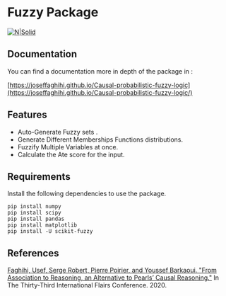 # Fuzzy Package


[![N|Solid](https://cldup.com/dTxpPi9lDf.thumb.png)](https://https://dillinger.io/)

## Documentation 
You can find a documentation more in depth of the package in :

[https://joseffaghihi.github.io/Causal-probabilistic-fuzzy-logic](https://joseffaghihi.github.io/Causal-probabilistic-fuzzy-logic/)


## Features

- Auto-Generate Fuzzy sets .
- Generate Different Memberships Functions distributions.
- Fuzzify Multiple Variables at once.
- Calculate the Ate score for the input.

## Requirements


Install the following dependencies to use the package.



```
pip install numpy 
pip install scipy 
pip install pandas 
pip install matplotlib
pip install -U scikit-fuzzy
```
## References
[Faghihi, Usef, Serge Robert, Pierre Poirier, and Youssef Barkaoui. "From Association to Reasoning, an Alternative to Pearls’ Causal Reasoning."](https://github.com/joseffaghihi/Causal-probabilistic-fuzzy-logic/blob/main/version-official-oublie.pdf) In The Thirty-Third International Flairs Conference. 2020.

